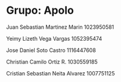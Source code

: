 # Grupo: Apolo

Juan Sebastian Martinez Marin 1023950581

Yeimy Lizeth Vega Vargas 1052395474

Jose Daniel Soto Castro 1116447608

Christian Camilo Ortiz R. 1030559185

Cristian Sebastian Neita Alvarez 1007751125
